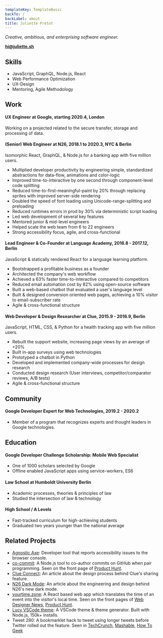 ```yaml
---
templateKey: TemplateBasic
backTo: /
backLabel: about
title: Juliette Pretot
---
```


_Creative, ambitious, and enterprising software engineer._

**hi@juliette.sh**

## Skills

- JavaScript, GraphQL, Node.js, React
- Web Performance Optimization
- UX-Design
- Mentoring, Agile Methodology

## Work

#### UX Engineer at Google, starting 2020.4, London

Working on a projected related to the secure transfer, storage and processing of data.

#### (Senior) Web Engineer at N26, 2018.1 to 2020.3, NYC & Berlin

Isomorphic React, GraphQL, & Node.js for a banking app with five million users.

- Multiplied developer productivity by engineering simple, standardized abstractions for data-flow, animations and color-logic
- Improved time-to-interactive by one second through component-level code splitting
- Reduced time-to-first-meaningful-paint by 20% through replacing sprites with improved server-side rendering
- Doubled the speed of font loading using Unicode-range-splitting and preloading
- Reduced runtimes errors in prod by 30% via deterministic script loading
- Led web development of several key features
- Mentored junior & mid-level engineers
- Helped scale the web team from 6 to 22 engineers
- Strong accessibility focus, agile, and cross-functional

#### Lead Engineer & Co-Founder at Language Academy, 2016.8 - 2017.12, Berlin

JavaScript & statically rendered React for a language learning platform.

- Bootstrapped a profitable business as a founder
- Architected the company's web workflow
- Achieved a 63% faster time-to-interactive compared to competitors
- Reduced email automation cost by 82% using open-source software
- Built a web-based chatbot that evaluated a user's language level
- Built & designed conversion oriented web pages, achieving a 10% visitor to email-subscriber rate
- Agile & cross-functional structure

#### Web Developer & Design Researcher at Clue, 2015.9 - 2016.9, Berlin

JavaScript, HTML, CSS, & Python for a health tracking app with five million users.

- Rebuilt the support website, increasing page views by an average of +20%
- Built in-app surveys using web technologies
- Prototyped a chatbot in Python
- Developed and implemented company-wide processes for design research
- Conducted design research (User interviews, competitor/comparator reviews, A/B tests)
- Agile & cross-functional structure

## Community

#### Google Developer Expert for Web Technologies, 2019.2 - 2020.2

- Member of a program that recognizes experts and thought leaders in Google technologies.

## Education

#### Google Developer Challenge Scholarship: Mobile Web Specialist

- One of 1000 scholars selected by Google
- Offline enabled JavaScript apps using service-workers, ES6

#### Law School at Humboldt University Berlin

- Academic processes, theories & principles of law
- Studied the intersection of law & technology

#### High School / A Levels

- Fast-tracked curriculum for high-achieving students
- Graduated two years younger than the national average

## Related Projects

- [Agnostic Axe](https://github.com/juliettepretot/npx-co-commit): Developer tool that reports accessibility issues to the browser console.
- [co-commit](https://github.com/juliettepretot/npx-co-commit): A Node.js tool to co-author commits on GitHub when pair programming. Seen on the front page of [Product Hunt](https://www.producthunt.com/posts/co-commit).
- [Clue Connect](https://www.behance.net/gallery/58479525/Clue-Connect): An article about the design process behind Clue's sharing feature.
- [N26 Dark Mode](https://medium.com/insiden26/building-the-n26-dark-mode-2fc18c2ccdd5): An article about the engineering and design behind N26's new dark mode.
- [yourtime.zone](https://yourtime.zone/): A React based web app which translates the time of an event into the visitor's local time. Seen on the front pages of [Web Designer News](http://www.webdesignernews.com/?s=yourtime.zone), [Product Hunt](https://www.producthunt.com/posts/yourtime-zone).
- [Lucy VSCode theme](https://github.com/juliettepretot/lucy-vscode-theme): A VSCode theme & theme generator. Built with Node.js, 150k+ installs.
- Tweet 280: A bookmarklet hack to tweet using longer tweets before Twitter rolled out the feature. Seen in [TechCrunch](https://techcrunch.com/gallery/how-to-enable-280-characters-on-twitter-right-now/slide/1/), [Mashable](http://mashable.com/2017/09/27/how-to-give-yourself-280-character-tweets/#ZpUyt3xR5EqU), [How To Geek](https://www.howtogeek.com/327555/how-to-get-twitters-new-280-character-limit-now/)
